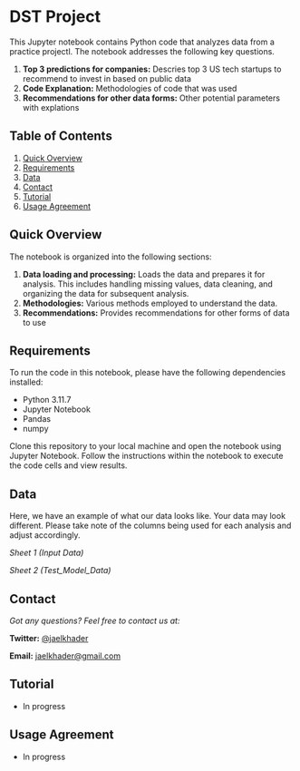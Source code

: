 # DST Project

This Jupyter notebook contains Python code that analyzes data from a practice projectl. The notebook addresses the following key questions.

1. **Top 3 predictions for companies:** Descries top 3 US tech startups to recommend to invest in based on public data
2. **Code Explanation:** Methodologies of code that was used
3. **Recommendations for other data forms:** Other potential parameters with explations


## Table of Contents
1. [Quick Overview](#QuickOverview)
2. [Requirements](#Requirements)
3. [Data](#Data)
4. [Contact](#Contact)
5. [Tutorial](#Tutorial)
6. [Usage Agreement](#UsageAgreement)

## Quick Overview <a name="QuickOverview"></a>
The notebook is organized into the following sections:
1. **Data loading and processing:** Loads the data and prepares it for analysis. This includes handling missing values, data cleaning, and organizing the data for subsequent analysis.
2. **Methodologies:** Various methods employed to understand the data.
3. **Recommendations:** Provides recommendations for other forms of data to use

## Requirements <a name="Requirements"></a>
To run the code in this notebook, please have the following dependencies installed:
- Python 3.11.7
- Jupyter Notebook
- Pandas
- numpy

Clone this repository to your local machine and open the notebook using Jupyter Notebook. Follow the instructions within the notebook to execute the code cells and view results.

## Data <a name="Data"></a>
Here, we have an example of what our data looks like. Your data may look different. Please take note of the columns being used for each analysis and adjust accordingly.

*Sheet 1 (Input Data)*


*Sheet 2 (Test_Model_Data)*


## Contact <a name="Contact"></a>
*Got any questions? Feel free to contact us at:*

**Twitter:** [@jaelkhader](https://twitter.com/jaelkhader)

**Email:** [jaelkhader@gmail.com](jaelkhader@gmail.com)

## Tutorial <a name="Tutorial"></a>
- In progress

## Usage Agreement <a name="UsageAgreement"></a>
- In progress

